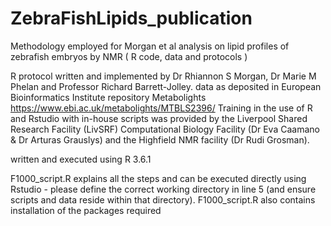 # ZebraFishLipids_publication
Methodology employed for Morgan et al analysis on lipid profiles of zebrafish embryos by NMR ( R code, data and protocols )


R protocol written and implemented by Dr Rhiannon S Morgan, Dr Marie M Phelan and Professor Richard Barrett-Jolley.
data as deposited in European Bioinformatics Institute repository Metabolights https://www.ebi.ac.uk/metabolights/MTBLS2396/
Training in the use of R and Rstudio with in-house scripts was provided by the Liverpool Shared Research Facility (LivSRF) Computational Biology Facility (Dr Eva Caamano & Dr Arturas Grauslys) and the Highfield NMR facility (Dr Rudi Grosman). 

written and executed using R 3.6.1

F1000_script.R explains all the steps and can be executed directly using Rstudio - please define the correct working directory in line 5 (and ensure scripts and data reside within that directory). 
F1000_script.R also contains installation of the packages required
